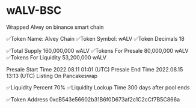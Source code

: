 # wALV-BSC
Wrapped Alvey on binance smart chain

✅Token Name:	Alvey Chain
✅Token Symbol:	wALV
✅Token Decimals	18

✅Total Supply	160,000,000 wALV
✅Tokens For Presale	80,000,000 wALV
✅Tokens For Liquidity	53,200,000 wALV

Presale Start Time	2022.08.11 01:01 (UTC)
Presale End Time	2022.08.15 13:13 (UTC)
Listing On	Pancakeswap

✅Liquidity Percent	70%
✅Liquidity Lockup Time	300 days after pool ends





✅Token Address	0xcB543e56602b31B6f0D673af2c1C2cCf7B5C866a
